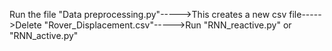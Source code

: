 Run the file "Data preprocessing.py"----->This creates a new csv file----->Delete "Rover_Displacement.csv"----->Run "RNN_reactive.py" or "RNN_active.py"
